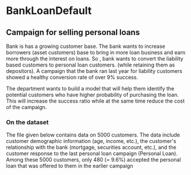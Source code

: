 # BankLoanDefault

## Campaign for selling personal loans

Bank is has a growing customer base. The bank wants to increase borrowers (asset customers) base to bring in more loan business and earn more through the interest on loans. So , bank wants to convert the liability based customers to personal loan customers. (while retaining them as depositors). A campaign that the bank ran last year for liability customers showed a healthy conversion rate of over 9% success.

The department wants to build a model that will help them identify the potential customers who have higher probability of purchasing the loan. This will increase the success ratio while at the same time reduce the cost of the campaign.

### On the dataset

The file given below contains data on 5000 customers. The data include customer demographic information (age, income, etc.), the customer's relationship with the bank (mortgage, securities account, etc.), and the customer response to the last personal loan campaign (Personal Loan). Among these 5000 customers, only 480 (= 9.6%) accepted the personal loan that was offered to them in the earlier campaign
